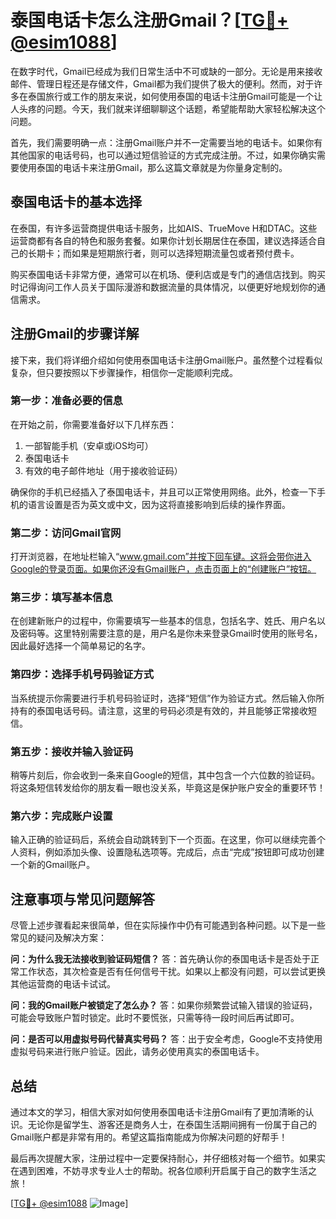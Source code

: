 # 泰国电话卡怎么注册Gmail？[[TG💪+ @esim1088](https://t.me/s/esim1088)]

在数字时代，Gmail已经成为我们日常生活中不可或缺的一部分。无论是用来接收邮件、管理日程还是存储文件，Gmail都为我们提供了极大的便利。然而，对于许多在泰国旅行或工作的朋友来说，如何使用泰国的电话卡注册Gmail可能是一个让人头疼的问题。今天，我们就来详细聊聊这个话题，希望能帮助大家轻松解决这个问题。

首先，我们需要明确一点：注册Gmail账户并不一定需要当地的电话卡。如果你有其他国家的电话号码，也可以通过短信验证的方式完成注册。不过，如果你确实需要使用泰国的电话卡来注册Gmail，那么这篇文章就是为你量身定制的。

## 泰国电话卡的基本选择

在泰国，有许多运营商提供电话卡服务，比如AIS、TrueMove H和DTAC。这些运营商都有各自的特色和服务套餐。如果你计划长期居住在泰国，建议选择适合自己的长期卡；而如果是短期旅行者，则可以选择短期流量包或者预付费卡。

购买泰国电话卡非常方便，通常可以在机场、便利店或是专门的通信店找到。购买时记得询问工作人员关于国际漫游和数据流量的具体情况，以便更好地规划你的通信需求。

## 注册Gmail的步骤详解

接下来，我们将详细介绍如何使用泰国电话卡注册Gmail账户。虽然整个过程看似复杂，但只要按照以下步骤操作，相信你一定能顺利完成。

### 第一步：准备必要的信息

在开始之前，你需要准备好以下几样东西：
1. 一部智能手机（安卓或iOS均可）
2. 泰国电话卡
3. 有效的电子邮件地址（用于接收验证码）

确保你的手机已经插入了泰国电话卡，并且可以正常使用网络。此外，检查一下手机的语言设置是否为英文或中文，因为这将直接影响到后续的操作界面。

### 第二步：访问Gmail官网

打开浏览器，在地址栏输入“www.gmail.com”并按下回车键。这将会带你进入Google的登录页面。如果你还没有Gmail账户，点击页面上的“创建账户”按钮。

### 第三步：填写基本信息

在创建新账户的过程中，你需要填写一些基本的信息，包括名字、姓氏、用户名以及密码等。这里特别需要注意的是，用户名是你未来登录Gmail时使用的账号名，因此最好选择一个简单易记的名字。

### 第四步：选择手机号码验证方式

当系统提示你需要进行手机号码验证时，选择“短信”作为验证方式。然后输入你所持有的泰国电话号码。请注意，这里的号码必须是有效的，并且能够正常接收短信。

### 第五步：接收并输入验证码

稍等片刻后，你会收到一条来自Google的短信，其中包含一个六位数的验证码。将这条短信转发给你的朋友看一眼也没关系，毕竟这是保护账户安全的重要环节！

### 第六步：完成账户设置

输入正确的验证码后，系统会自动跳转到下一个页面。在这里，你可以继续完善个人资料，例如添加头像、设置隐私选项等。完成后，点击“完成”按钮即可成功创建一个新的Gmail账户。

## 注意事项与常见问题解答

尽管上述步骤看起来很简单，但在实际操作中仍有可能遇到各种问题。以下是一些常见的疑问及解决方案：

**问：为什么我无法接收到验证码短信？**
答：首先确认你的泰国电话卡是否处于正常工作状态，其次检查是否有任何信号干扰。如果以上都没有问题，可以尝试更换其他运营商的电话卡试试。

**问：我的Gmail账户被锁定了怎么办？**
答：如果你频繁尝试输入错误的验证码，可能会导致账户暂时锁定。此时不要慌张，只需等待一段时间后再试即可。

**问：是否可以用虚拟号码代替真实号码？**
答：出于安全考虑，Google不支持使用虚拟号码来进行账户验证。因此，请务必使用真实的泰国电话卡。

## 总结

通过本文的学习，相信大家对如何使用泰国电话卡注册Gmail有了更加清晰的认识。无论你是留学生、游客还是商务人士，在泰国生活期间拥有一份属于自己的Gmail账户都是非常有用的。希望这篇指南能成为你解决问题的好帮手！

最后再次提醒大家，注册过程中一定要保持耐心，并仔细核对每一个细节。如果实在遇到困难，不妨寻求专业人士的帮助。祝各位顺利开启属于自己的数字生活之旅！

[[TG💪+ @esim1088](https://t.me/s/esim1088) ![Image](https://i.postimg.cc/4NQfJmqS/Snipaste-2025-05-13-00-14-12.png)]